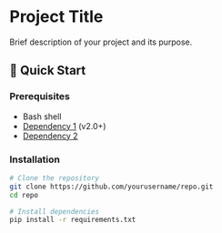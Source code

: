 # Project Title

Brief description of your project and its purpose.

## 🚀 Quick Start

### Prerequisites
- Bash shell
- [Dependency 1](link) (v2.0+)
- [Dependency 2](link)

### Installation
```bash
# Clone the repository
git clone https://github.com/yourusername/repo.git
cd repo

# Install dependencies
pip install -r requirements.txt
